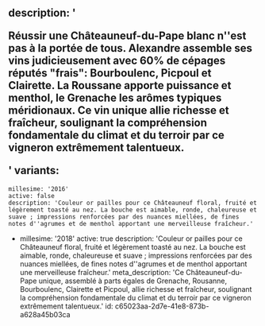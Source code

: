 description: '<p>Réussir une Châteauneuf-du-Pape blanc n''est pas à la portée de tous. Alexandre assemble ses vins judicieusement avec 60% de cépages réputés "frais": Bourboulenc, Picpoul et Clairette. La Roussane apporte puissance et menthol, le Grenache les arômes typiques méridionaux. Ce vin unique allie richesse et fraîcheur, soulignant la compréhension fondamentale du climat et du terroir par ce vigneron extrêmement talentueux.</p>'
variants:
  -
    millesime: '2016'
    active: false
    description: 'Couleur or pailles pour ce Châteauneuf floral, fruité et légèrement toasté au nez. La bouche est aimable, ronde, chaleureuse et suave ; impressions renforcées par des nuances miellées, de fines notes d''agrumes et de menthol apportant une merveilleuse fraîcheur.'
  -
    millesime: '2018'
    active: true
    description: 'Couleur or pailles pour ce Châteauneuf floral, fruité et légèrement toasté au nez. La bouche est aimable, ronde, chaleureuse et suave ; impressions renforcées par des nuances miellées, de fines notes d''agrumes et de menthol apportant une merveilleuse fraîcheur.'
meta_description: 'Ce Châteauneuf-du-Pape unique, assemblé à parts égales de Grenache, Rousanne, Bourboulenc, Clairette et Picpoul, allie richesse et fraîcheur, soulignant la compréhension fondamentale du climat et du terroir par ce vigneron extrêmement talentueux.'
id: c65023aa-2d7e-41e8-873b-a628a45b03ca
